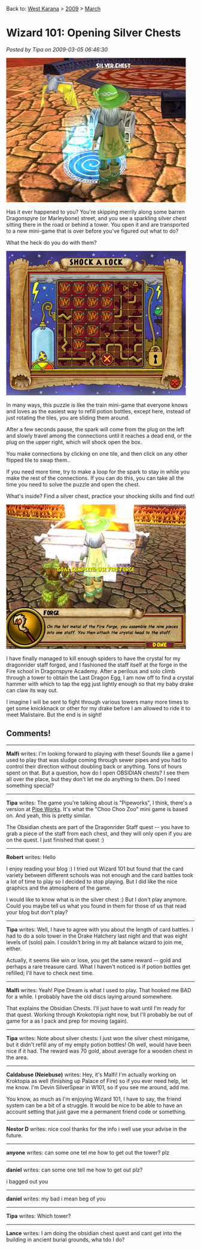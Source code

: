 Back to: [West Karana](/posts/westkarana.md) > [2009](/posts/2009/westkarana.md) > [March](./westkarana.md)
# Wizard 101: Opening Silver Chests

*Posted by Tipa on 2009-03-05 06:46:30*

![wizardgraphicalclient-2009-03-04-19-57-11-59](../../../uploads/2009/03/wizardgraphicalclient-2009-03-04-19-57-11-59.jpg "wizardgraphicalclient-2009-03-04-19-57-11-59")

Has it ever happened to you? You're skipping merrily along some barren Dragonspyre (or Marleybone) street, and you see a sparkling silver chest sitting there in the road or behind a tower. You open it and are transported to a new mini-game that is over before you've figured out what to do?

What the heck do you do with them?

![wizardgraphicalclient-2009-03-04-19-57-50-08](../../../uploads/2009/03/wizardgraphicalclient-2009-03-04-19-57-50-08.jpg "wizardgraphicalclient-2009-03-04-19-57-50-08")

In many ways, this puzzle is like the train mini-game that everyone knows and loves as the easiest way to refill potion bottles, except here, instead of just rotating the tiles, you are sliding them around.

After a few seconds pause, the spark will come from the plug on the left and slowly travel among the connections until it reaches a dead end, or the plug on the upper right, which will shock open the box.

You make connections by clicking on one tile, and then click on any other flipped tile to swap them..

If you need more time, try to make a loop for the spark to stay in while you make the rest of the connections. If you can do this, you can take all the time you need to solve the puzzle and open the chest.

What's inside? Find a silver chest, practice your shocking skills and find out!

![wizardgraphicalclient-2009-03-04-20-21-30-49](../../../uploads/2009/03/wizardgraphicalclient-2009-03-04-20-21-30-49.jpg "wizardgraphicalclient-2009-03-04-20-21-30-49")

I have finally managed to kill enough spiders to have the crystal for my dragonrider staff forged, and I fashioned the staff itself at the forge in the Fire school in Dragonspyre Academy. After a perilous and solo climb through a tower to obtain the Last Dragon Egg, I am now off to find a crystal hammer with which to tap the egg just lightly enough so that my baby drake can claw its way out.

I imagine I will be sent to fight through various towers many more times to get some knickknack or other for my drake before I am allowed to ride it to meet Malistaire. But the end is in sight!

## Comments!

---

**Malfi** writes: I'm looking forward to playing with these! Sounds like a game I used to play that was sludge coming through sewer pipes and you had to control their direction without doubling back or anything. Tons of hours spent on that. But a question, how do I open OBSIDIAN chests? I see them all over the place, but they don't let me do anything to them. Do I need something special?

---

**Tipa** writes: The game you're talking about is "Pipeworks", I think, there's a version at [Pipe Works](http://digitalpostma.com/pipes/). It's what the "Choo Choo Zoo" mini game is based on. And yeah, this is pretty similar.

The Obsidian chests are part of the Dragonrider Staff quest -- you have to grab a piece of the staff from each chest, and they will only open if you are on the quest. I just finished that quest :)

---

**Robert** writes: Hello

I enjoy reading your blog :)
I tried out Wizard 101 but found that the card variety between different schools was not enough and the card battles took a lot of time to play so I decided to stop playing. But I did like the nice graphics and the atmosphere of the game.

I would like to know what is in the silver chest :)
But I don't play anymore. Could you maybe tell us what you found in them for those of us that read your blog but don't play?

---

**Tipa** writes: Well, I have to agree with you about the length of card battles. I had to do a solo tower in the Drake Hatchery last night and that was eight levels of (solo) pain. I couldn't bring in my alt balance wizard to join me, either.

Actually, it seems like win or lose, you get the same reward -- gold and perhaps a rare treasure card. What I haven't noticed is if potion bottles get refilled; I'll have to check next time.

---

**Malfi** writes: Yeah! Pipe Dream is what I used to play. That hooked me BAD for a while. I probably have the old discs laying around somewhere.

That explains the Obsidian Chests. I'll just have to wait until I'm ready for that quest. Working through Krokotopia right now, but I'll probably be out of game for a as I pack and prep for moving (again).

---

**Tipa** writes: Note about silver chests: I just won the silver chest minigame, but it didn't refill any of my empty potion bottles! Oh well, would have been nice if it had. The reward was 70 gold, about average for a wooden chest in the area.

---

**Caldabuse (Neiebuse)** writes: Hey, it's Malfi! I'm actually working on Kroktopia as well (finishing up Palace of Fire) so if you ever need help, let me know. I'm Devin SilverSpear in W101, so if you see me around, add me.

You know, as much as I'm enjoying Wizard 101, I have to say, the friend system can be a bit of a struggle. It would be nice to be able to have an account setting that just gave me a permanent friend code or something.

---

**Nestor D** writes: nice cool thanks for the info i well use your advise in the future.

---

**anyone** writes: can some one tel me how to get out the tower? plz

---

**daniel** writes: can some one tell me how to get out plz?







i bagged out you

---

**daniel** writes: my bad i mean beg of you

---

**Tipa** writes: Which tower?

---

**Lance** writes: I am doing the obsidian chest quest and cant get into the building in ancient burial grounds, wha tdo I do?

